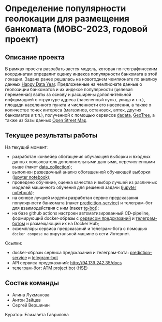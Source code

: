 # Определение популярности геолокации для размещения банкомата (МОВС-2023, годовой проект)
## Описание проекта
В рамках проекта разрабатывается модель, которая по географическим координатам определит оценку индекса популярности 
банкомата в этой локации. Задача ранее решалась на новогоднем чемпионате по анализу данных [Happy Data Year](https://boosters.pro/championship/rosbank2/overview). 
Предложенные на чемпионате данные о геопозиции банкоматов и их индексе популярности (целевая переменная) взяты за 
основу и расширены дополнительной информацией о структуре адреса (населенный пункт, улица и т.п.), площади населенного 
пункта и численности его населения, а также о количестве точек интереса (магазинов, остановок, аптек, других банкоматов 
и т.п.), полученной с помощью сервисов [dadata](dadata.ru), [GeoTree](https://geotree.ru/features), а также из базы данных [Open Street Map](https://www.openstreetmap.org).

## Текущее результаты работы
На текущий момент: 
- разработан конвейер обогащения обучающей выборки и входных данных пользователя дополнительными данными, перечисленными
выше (пакет [data_collection](data_collection)); 
- выполнен разведочный анализ обогащенной обучающей выборки ([jupyter notebook](eda/eda.ipynb));
- проведено обучение, оценка качества и выбор лучшей из различных моделей машинного обучения для решения задачи 
([jupyter notebook](prediction_model/prediction_model.ipynb));
- на основе лучшей модели разработан сервис предсказания популярности банкомата (пакет [predicition-service](prediction-service))
и телеграм-бот для взаимодействия с ним (пакет [tg-bot](tg-bot)); 
- на базе github actions настроен автоматизированный CD-pipeline, формирующий docker-образы с [сервисом предсказаний](https://hub.docker.com/repository/docker/sevlvershinin/atm-project-api/) 
и [телеграм-ботом](https://hub.docker.com/repository/docker/sevlvershinin/atm-project-bot/) и размещающий их на Docker Hub; 
- экземпляры сервиса предсказаний и телеграм-бота с помощью ```docker compose``` на вирутальной машине в сети Интернет. 

Ссылки: 
- docker-образы сервиса предсказаний и телеграм-бота: [prediction-service](https://hub.docker.com/repository/docker/sevlvershinin/atm-project-api/) 
и [telegram-bot](https://hub.docker.com/repository/docker/sevlvershinin/atm-project-bot/)
- API сервиса предсказаний: http://94.139.242.35/docs
- телеграм-бот: [ATM project bot (HSE)](https://t.me/atm_project_bot)

## Состав команды
 - Алина Лукманова
 - Антон Зайцев
 - Сергей Вершинин

Куратор: Елизавета Гаврилова


